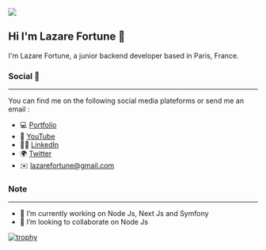 ![](https://komarev.com/ghpvc/?username=lazarefortune)

## Hi I'm Lazare Fortune 👋

I'm Lazare Fortune, a junior backend developer based in Paris, France.

### Social 📱
---
You can find me on the following social media plateforms or send me an email :
- :computer: [Portfolio](https://www.lazarefortune.com)
- :movie_camera: [YouTube](https://www.youtube.com/channel/UCITKwfT7qVXjdHHu84Atodw)
- :technologist: [LinkedIn](https://www.linkedin.com/in/lazare-fortune/)
- :earth_africa: [Twitter](https://twitter.com/lazarefortune)
- :envelope: [lazarefortune@gmail.com](lazarefortune@gmail.com)

### Note
---
- 🔭 I’m currently working on Node Js, Next Js and Symfony
- 👯 I’m looking to collaborate on Node Js

<!--
**lazarefortune/lazarefortune** is a ✨ _special_ ✨ repository because its `README.md` (this file) appears on your GitHub profile.

Here are some ideas to get you started:

- 🔭 I’m currently working on Node Js, Next Js and Symfony
- 🌱 I’m currently learning Symfony and Node Js
- 👯 I’m looking to collaborate on Symfony
- 🤔 I’m looking for help with ...
- 💬 Ask me about ...
- 📫 How to reach me: ...
- 😄 Pronouns: ...
- ⚡ Fun fact: ...
-->

[![trophy](https://github-profile-trophy.vercel.app/?username=lazarefortune)](https://github.com/ryo-ma/github-profile-trophy)
